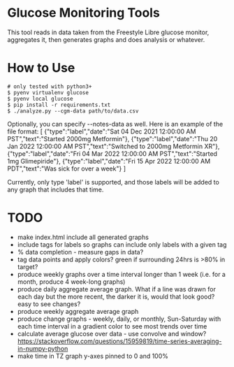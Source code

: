 # Glucose Monitoring Tools

This tool reads in data taken from the Freestyle Libre glucose monitor, aggregates it, then generates graphs and does analysis or whatever.

# How to Use

```
# only tested with python3+
$ pyenv virtualenv glucose
$ pyenv local glucose
$ pip install -r requirements.txt
$ ./analyze.py --cgm-data path/to/data.csv
```
Optionally, you can specify --notes-data as well.  Here is an example of the file format:
[
    {"type":"label","date":"Sat 04 Dec 2021 12:00:00 AM PST","text":"Started 2000mg Metformin"},
    {"type":"label","date":"Thu 20 Jan 2022 12:00:00 AM PST","text":"Switched to 2000mg Metformin XR"},
    {"type":"label","date":"Fri 04 Mar 2022 12:00:00 AM PST","text":"Started 1mg Glimepiride"},
    {"type":"label","date":"Fri 15 Apr 2022 12:00:00 AM PDT","text":"Was sick for over a week"}
]

Currently, only type 'label' is supported, and those labels will be added to any graph that includes that time.

# TODO
* make index.html include all generated graphs
* include tags for labels so graphs can include only labels with a given tag
* % data completion - measure gaps in data?
* tag data points and apply colors? green if surrounding 24hrs is >80% in target?
* produce weekly graphs over a time interval longer than 1 week (i.e. for a month, produce 4 week-long graphs)
* produce daily aggregate average graph.  What if a line was drawn for each day but the more recent, the darker it is, would that look good?  easy to see changes?
* produce weekly aggregate average graph
* produce change graphs - weekly, daily, or monthly, Sun-Saturday with each time interval in a gradient color to see most trends over time
* calculate average glucose over data - use convolve and window?  https://stackoverflow.com/questions/15959819/time-series-averaging-in-numpy-python
* make time in TZ graph y-axes pinned to 0 and 100%
